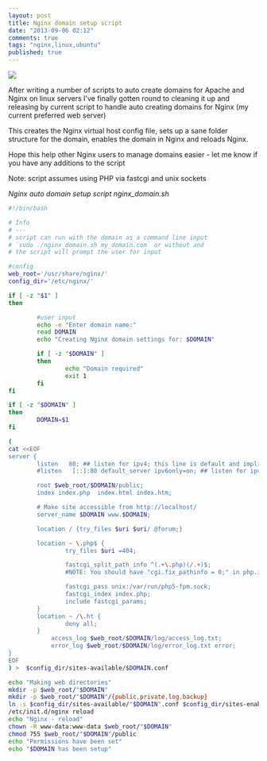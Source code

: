 ```yaml
---
layout: post
title: Nginx domain setup script
date: "2013-09-06 02:12"
comments: true
tags: "nginx,linux,ubuntu"
published: true
---
```


![](https://googledrive.com/host/0B3qPjbk9su5uT0pQdVhVYXVUbEk/Blog/nginx_200.png )

After writing a number of scripts to auto create domains for Apache and Nginx on linux servers I've finally gotten round to cleaning it up and releasing by current script to handle
auto creating domains for Nginx (my current preferred web server)

This creates the Nginx virtual host config file, sets up a sane folder structure for the domain, enables the domain in Nginx and reloads Nginx.

Hope this help other Nginx users to manage domains easier - let me know if you have any additions to the script

Note: script assumes using PHP via fastcgi and unix sockets

_Nginx auto domain setup script nginx_domain.sh_
```bash
#!/bin/bash

# Info
# ---
# script can run with the domain as a command line input 
# `sudo ./nginx_domain.sh my_domain.com` or without and
# the script will prompt the user for input

#config
web_root='/usr/share/nginx/'
config_dir='/etc/nginx/'

if [ -z "$1" ]
then   

        #user input
        echo -e "Enter domain name:"
        read DOMAIN
        echo "Creating Nginx domain settings for: $DOMAIN"

        if [ -z "$DOMAIN" ]
        then   
                echo "Domain required"
                exit 1
        fi
fi

if [ -z "$DOMAIN" ]
then
        DOMAIN=$1
fi

(
cat <<EOF
server {
        listen   80; ## listen for ipv4; this line is default and implied
        #listen   [::]:80 default_server ipv6only=on; ## listen for ipv6

        root $web_root/$DOMAIN/public;
        index index.php  index.html index.htm;

        # Make site accessible from http://localhost/
        server_name $DOMAIN www.$DOMAIN;

        location / {try_files $uri $uri/ @forum;}

        location ~ \.php$ {
                try_files $uri =404;

                fastcgi_split_path_info ^(.+\.php)(/.+)$;
                #NOTE: You should have "cgi.fix_pathinfo = 0;" in php.ini

                fastcgi_pass unix:/var/run/php5-fpm.sock;
                fastcgi_index index.php;
                include fastcgi_params;
        }
        location ~ /\.ht {
                deny all;
        }
            access_log $web_root/$DOMAIN/log/access_log.txt;
            error_log $web_root/$DOMAIN/log/error_log.txt error;
}
EOF
) >  $config_dir/sites-available/$DOMAIN.conf

echo "Making web directories"
mkdir -p $web_root/"$DOMAIN"
mkdir -p $web_root/"$DOMAIN"/{public,private,log,backup} 
ln -s $config_dir/sites-available/"$DOMAIN".conf $config_dir/sites-enabled/"$DOMAIN".conf
/etc/init.d/nginx reload
echo "Nginx - reload"
chown -R www-data:www-data $web_root/"$DOMAIN"
chmod 755 $web_root/"$DOMAIN"/public
echo "Permissions have been set"
echo "$DOMAIN has been setup"
```

